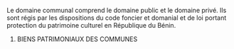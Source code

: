 Le domaine communal comprend le domaine public et le domaine privé. Ils sont régis par les dispositions du code foncier et domanial et de loi portant protection du patrimoine culturel en République du Bénin.
1. BIENS PATRIMONIAUX DES COMMUNES
